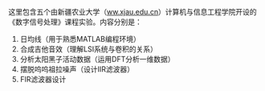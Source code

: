 这里包含五个由新疆农业大学（[ww.xjau.edu.cn](http://www.xjau.edu.cn)）计算机与信息工程学院开设的《数字信号处理》课程实验。内容分别是：

1. 日均线（用于熟悉MATLAB编程环境）
2. 合成吉他音效（理解LSI系统与卷积的关系）
3. 分析太阳黑子活动数据（运用DFT分析一维数据）
4. 摆脱呜呜祖拉噪声（设计IIR滤波器）
5. FIR滤波器设计